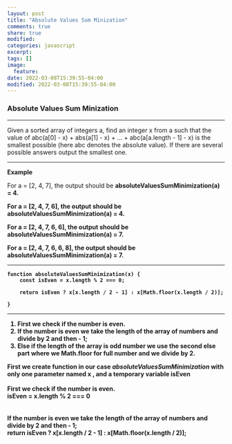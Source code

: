 ```yaml
---
layout: post
title: "Absolute Values Sum Minization"
comments: true
share: true
modified:
categories: javascript
excerpt:
tags: []
image:
  feature:
date: 2022-03-08T15:39:55-04:00
modified: 2022-03-08T15:39:55-04:00
---
```


### Absolute Values Sum Minization
---
Given a sorted array of integers a, find an integer x from a such that the value of 
	abc(a[0] - x) + abs(a[1] - x) + ... + abc(a[a.length - 1] - x)
is the smallest possible (here abc denotes the absolute value).
If there are several possible answers output the smallest one.

___

**Example**

For a = [2, 4, 7], the output should be <b>
absoluteValuesSumMinimization(a) = 4. <b>

For a = [2, 4, 7, 6], the output should be <b>
absoluteValuesSumMinimization(a) = 4. <b>

For a = [2, 4, 7, 6, 6], the output should be <b>
absoluteValuesSumMinimization(a) = 7. <b>

For a = [2, 4, 7, 6, 6, 8], the output should be <b>
absoluteValuesSumMinimization(a) = 7. <b>

___


~~~
function absoluteValuesSumMinimization(x) {
	const isEven = x.length % 2 === 0;

	return isEven ? x[x.length / 2 - 1] : x[Math.floor(x.length / 2)];

} 

~~~

___

1. First we check if the number is even.
2. If the number is even we take the length of the array of numbers and divide by 2 and then - 1;
3. Else if the length of the array is odd number we use the second else part where we Math.floor for full number and we divide by 2.

First we create function in our case *absoluteValuesSumMinimization* with only one parameter named **x** , and a temporary variable **isEven**
<br><br>
First we check if the number is even.<br>
**isEven = x.length % 2 === 0**<br>
<br><br>
If the number is even we take the length of the array of numbers and divide by 2 and then - 1;<br>
**return isEven ? x[x.length / 2 - 1] : x[Math.floor(x.length / 2)];**
<br><br>

